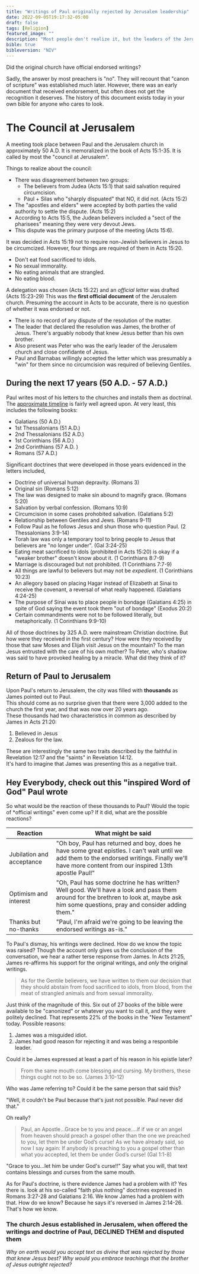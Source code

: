 ```yaml
---
title: "Writings of Paul originally rejected by Jerusalem leadership"
date: 2022-09-05T19:17:32-05:00
draft: false
tags: [Religion]
featured_image: ""
description: "Most people don't realize it, but the leaders of the Jerusalem church did have endorsed writings and declined to endorse Paul's doctrine and epistles."
bible: true
bibleversion: "NIV"
---
```

Did the original church have official endorsed writings?

Sadly, the answer by most preachers is "no".  They will recount that "canon of scripture" was established much later.  However, there was an early document that received endorsement, but often does not get the recognition it deserves.  The history of this document exists today in your own bible for anyone who cares to look.

# The Council at Jerusalem

A meeting took place between Paul and the Jerusalem church in approximately 50 A.D.  It is memoralized in the book of Acts 15:1-35.  It is called by most the "council at Jerusalem".  

Things to realize about the council:

- There was disagreement between two groups:
  - The believers from Judea (Acts 15:1) that said salvation required circumcision.
  - Paul + Silas who "sharply dispuated" that NO, it did not. (Acts 15:2)
- The "apostles and elders" were accepted by both parties the valid authority to settle the dispute. (Acts 15:2)
- According to Acts 15:5, the Judean believers included a "sect of the pharisees" meaning they were very devout Jews.
- This dispute was the primary purpose of the meeting (Acts 15:6).

It was decided in Acts 15:19 not to require non-Jewish believers in Jesus to be circumcized.  However, four things are required of them in Acts 15:20.  

- Don't eat food sacrificed to idols.
- No sexual immorality.
- No eating animals that are strangled.
- No eating blood.

A delegation was chosen (Acts 15:22) and an *official letter* was drafted (Acts 15:23-29)  This was the **first official document** of the Jerusalem church. Presuming the account in Acts to be accurate, there is no question of whether it was endorsed or not.  

- There is no record of any dispute of the resolution of the matter.
- The leader that declared the resolution was James, the brother of Jesus.  There's arguably nobody that knew Jesus better than his own brother.
- Also present was Peter who was the early leader of the Jerusalem church and close confidante of Jesus.
- Paul and Barnabas willingly accepted the letter which was presumably a "win" for them since no circumcision was required of believing Gentiles.

## During the next 17 years (50 A.D. - 57 A.D.)

Paul writes most of his letters to the churches and installs them as doctrinal.  The [approximate timeline](https://www.thebiblejourney.org/biblejourney1/13-pauls-letters-to-galatia-thessalonica/an-introduction-to-pauls-letters/) is fairly well agreed upon.  At very least, this includes the following books:

- Galatians (50 A.D.)
- 1st Thessalonians (51 A.D.)
- 2nd Thessalonians (52 A.D.)
- 1st Corinthians (56 A.D.)
- 2nd Corinthians (57 A.D. )
- Romans (57 A.D.)

Significant doctrines that were developed in those years evidenced in the letters included,

- Doctrine of universal human depravity. (Romans 3)
- Original sin (Romans 5:12)
- The law was designed to make sin abound to magnify grace. (Romans 5:20)
- Salvation by verbal confession. (Romans 10:9)
- Circumcision in some cases prohobited salvation. (Galatians 5:2)
- Relationship between Gentiles and Jews. (Romans 9-11)
- Follow Paul as he follows Jesus and shun those who question Paul. (2 Thessalonians 3:9-14)
- Torah law was only a temporary tool to bring people to Jesus that believers are "no longer under". (Gal 3:24-25)
- Eating meat sacrificed to idols (prohibited in Acts 15:20) is okay if a "weaker brother" doesn't know about it. (1 Corinthians 8:7-9)
- Marriage is discouraged but not prohibited.  (1 Corinthians 7:7-9)
- All things are lawful to believers but may not be *expedient*. (1 Corinthians 10:23)
- An allegory based on placing Hagar instead of Elizabeth at Sinai to receive the covenant, a reversal of what really happened.  (Galatians 4:24-25)
- The purpose of Sinai was to place people in bondage (Galatians 4:25) in spite of God saying the event took them "out of bondage" (Exodus 20:2)
- Certain commandments were not to be followed literally, but metaphorically.  (1 Corinthians 9:9-10)

All of those doctrines by 325 A.D. were mainstream Christian doctrine.  But how were they received in the first century?  How were they received by those that saw Moses and Elijah visit Jesus on the mountain?  To the man Jesus entrusted with the care of his own mother?  To Peter, who's shadow was said to have provoked healing by a miracle.  What did they think of it?

## Return of Paul to Jerusalem

Upon Paul's return to Jerusalem, the city was filled with **thousands** as James pointed out to Paul.  
This should come as no surprise given that there were 3,000 added to the church the first year, and that was now over 20 years ago.  
These thousands had two characteristics in common as described by James in Acts 21:20:

1. Believed in Jesus
2. Zealous for the law.

These are interestingly the same two traits described by the faithful in Revelation 12:17 and the "saints" in Revelation 14:12.  
It's hard to imagine that James was presenting this as a negative trait.  

## Hey Everybody, check out this "inspired Word of God" Paul wrote

So what would be the reaction of these thousands to Paul?  Would the topic of *official writings" even come up?  If it did, what are the possible reactions?

| Reaction                  | What might be said |
|---------------------------|--------------------|
| Jubilation and acceptance | "Oh boy, Paul has returned and boy, does he have some great epistles. I can't wait until we add them to the endorsed writings. Finally we'll have more content from our inspired 13th apostle Paul!" |
| Optimism and interest     | "Oh, Paul has some doctrine he has written?  Well good.  We'll have a look and pass them around for the brethren to look at, maybe ask him some questions, pray and consider adding them."
| Thanks but no-thanks      | "Paul, I'm afraid we're going to be leaving the endorsed writings as-is."

To Paul's dismay, his writings were declined.  How do we know the topic was raised?  Though the account only gives us the conclusion of the conversation, we hear a rather terse response from James.
In Acts 21:25, James re-affirms his support for the original writings, and *only* the original writings.

> As for the Gentile believers, we have written to them our decision that they should abstain from food sacrificed to idols, from blood, from the meat of strangled animals and from sexual immorality.

Just think of the magnitude of this.  Six out of 27 books of the bible were available to be "canonized" or whatever you want to call it, and they were politely declined.
That represents 22% of the books in the "New Testament" today.  Possible reasons:

1. James was a misguided idiot.  
2. James had good reason for rejecting it and was being a responbile leader.

Could it be James expressed at least a part of his reason in his epistle later?  

> From the same mouth come blessing and cursing. My brothers, these things ought not to be so. (James 3:10-12)

Who was Jame referring to?  Could it be the same person that said this?  

"Well, it couldn't be Paul because that's just not possible.  Paul never did that."

Oh really?

> Paul, an Apostle...Grace be to you and peace....if if we or an angel from heaven should preach a gospel other than the one we preached to you, let them be under God’s curse!
> As we have already said, so now I say again: If anybody is preaching to you a gospel other than what you accepted, let them be under God’s curse! (Gal 1:1-8)

"Grace to you...let him be under God's curse!!"  Say what you will, that text contains blessings and curses from the same mouth.

As for Paul's doctrine, is there evidence James had a problem with it?  Yes there is.  look at his so-called "faith plus nothing" doctrines expressed in Romans 3:27-28 and Galatians 2:16.  We know James had a problem with that.  How do we know?  Because he says it's reversed in James 2:14-26.  That's how we know.

### The church Jesus established in Jerusalem, when offered the writings and doctrine of Paul, **DECLINED** THEM and disputed them

*Why on earth would you accept text as divine that was rejected by those that knew Jesus best?  Why would you embrace teachings that the brother of Jesus outright rejected?*
